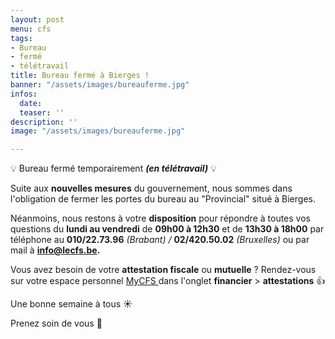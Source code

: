 ```yaml
---
layout: post
menu: cfs
tags:
- Bureau
- fermé
- télétravail
title: Bureau fermé à Bierges !
banner: "/assets/images/bureauferme.jpg"
infos:
  date: 
  teaser: ''
description: ''
image: "/assets/images/bureauferme.jpg"

---
```

💡 Bureau fermé temporairement **_(en télétravail)_** 💡

Suite aux **nouvelles mesures** du gouvernement, nous sommes dans l'obligation de fermer les portes du bureau au "Provincial" situé à Bierges.

Néanmoins, nous restons à votre **disposition** pour répondre à toutes vos questions du **lundi au vendredi** de **09h00 à 12h30** et de **13h30 à 18h00** par téléphone au **010/22.73.96** _(Brabant) /_ **02/420.50.02** _(Bruxelles)_ ou par mail à **info@lecfs.be.**

Vous avez besoin de votre **attestation fiscale** ou **mutuelle** ? Rendez-vous sur votre espace personnel [MyCFS ](https://www12.iclub.be/myiclub.asp?ClubID=559&LG=FR "MyCFS")dans l'onglet **financier** > **attestations** 👍

Une bonne semaine à tous ☀

Prenez soin de vous 💙